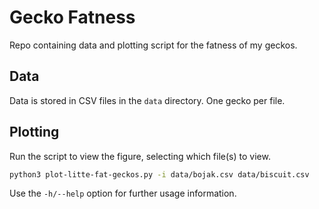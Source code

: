 # Gecko Fatness

Repo containing data and plotting script for the fatness of my geckos.

## Data

Data is stored in CSV files in the `data` directory. One gecko per file.

## Plotting

Run the script to view the figure, selecting which file(s) to view.

``` bash
python3 plot-litte-fat-geckos.py -i data/bojak.csv data/biscuit.csv
```

Use the `-h/--help` option for further usage information.
